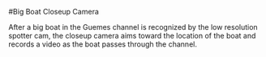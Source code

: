 #Big Boat Closeup Camera

After a big boat in the Guemes channel is recognized by the low resolution spotter cam, the
closeup camera aims toward the location of the boat and records a video as the boat passes
through the channel.
